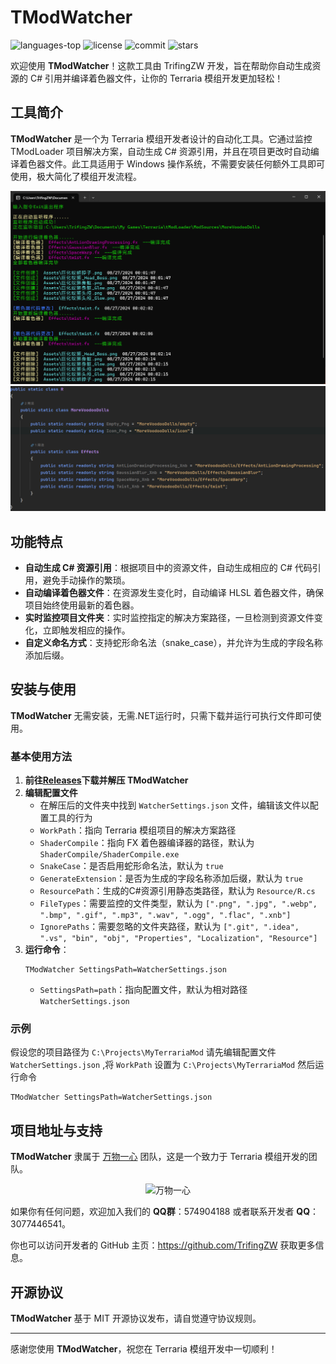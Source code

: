 # TModWatcher

<div>
	<img src="https://img.shields.io/github/languages/top/TrifingZW/TModWatcher?color=green" alt="languages-top" />
    <img alt="license" src="https://img.shields.io/github/license/TrifingZW/TModWatcher"/>
    <img alt="commit" src="https://img.shields.io/github/commit-activity/m/TrifingZW/TModWatcher?color=%23ff69b4"/>
    <img alt="stars" src="https://img.shields.io/github/stars/TrifingZW/TModWatcher?style=social">
</div>


欢迎使用 **TModWatcher**！这款工具由 TrifingZW 开发，旨在帮助你自动生成资源的 C# 引用并编译着色器文件，让你的 Terraria
模组开发更加轻松！

## 工具简介

**TModWatcher** 是一个为 Terraria 模组开发者设计的自动化工具。它通过监控 TModLoader 项目解决方案，自动生成 C#
资源引用，并且在项目更改时自动编译着色器文件。此工具适用于 Windows 操作系统，不需要安装任何额外工具即可使用，极大简化了模组开发流程。

![演示图片](DemoImages/WindowScreenshot.png)
![演示图片](DemoImages/CodeScreens.png)

## 功能特点

- **自动生成 C# 资源引用**：根据项目中的资源文件，自动生成相应的 C# 代码引用，避免手动操作的繁琐。
- **自动编译着色器文件**：在资源发生变化时，自动编译 HLSL 着色器文件，确保项目始终使用最新的着色器。
- **实时监控项目文件夹**：实时监控指定的解决方案路径，一旦检测到资源文件变化，立即触发相应的操作。
- **自定义命名方式**：支持蛇形命名法（snake_case），并允许为生成的字段名称添加后缀。

## 安装与使用

**TModWatcher** 无需安装，无需.NET运行时，只需下载并运行可执行文件即可使用。

### 基本使用方法

1. **前往[Releases](https://github.com/ForOne-Club/TModWatcher/releases)下载并解压 TModWatcher**
2. **编辑配置文件**
    - 在解压后的文件夹中找到 `WatcherSettings.json` 文件，编辑该文件以配置工具的行为
    - `WorkPath`：指向 Terraria 模组项目的解决方案路径
    - `ShaderCompile`：指向 FX 着色器编译器的路径，默认为 `ShaderCompile/ShaderCompile.exe`
    - `SnakeCase`：是否启用蛇形命名法，默认为 `true`
    - `GenerateExtension`：是否为生成的字段名称添加后缀，默认为 `true`
    - `ResourcePath`：生成的C#资源引用静态类路径，默认为 `Resource/R.cs`
    - `FileTypes`：需要监控的文件类型，默认为 `[".png", ".jpg", ".webp", ".bmp", ".gif", ".mp3", ".wav", ".ogg", ".flac", ".xnb"]`
    - `IgnorePaths`：需要忽略的文件夹路径，默认为 `[".git", ".idea", ".vs", "bin", "obj", "Properties", "Localization", "Resource"]`
3. **运行命令**：
   ```shell
   TModWatcher SettingsPath=WatcherSettings.json
   ```
    - `SettingsPath=path`：指向配置文件，默认为相对路径`WatcherSettings.json`

### 示例

假设您的项目路径为 `C:\Projects\MyTerrariaMod` 请先编辑配置文件 `WatcherSettings.json` ,将 `WorkPath` 设置为 `C:\Projects\MyTerrariaMod` 然后运行命令

```shell
TModWatcher SettingsPath=WatcherSettings.json
```

## 项目地址与支持

**TModWatcher** 隶属于 [万物一心](https://github.com/ForOne-Club) 团队，这是一个致力于 Terraria 模组开发的团队。

<div align="center">
   <img src="https://avatars.githubusercontent.com/u/179108262?s=200&v=4" alt="万物一心">
</div>

如果你有任何问题，欢迎加入我们的 **QQ群**：574904188 或者联系开发者 **QQ**：3077446541。

你也可以访问开发者的 GitHub 主页：https://github.com/TrifingZW 获取更多信息。

## 开源协议

**TModWatcher** 基于 MIT 开源协议发布，请自觉遵守协议规则。

---

感谢您使用 **TModWatcher**，祝您在 Terraria 模组开发中一切顺利！
